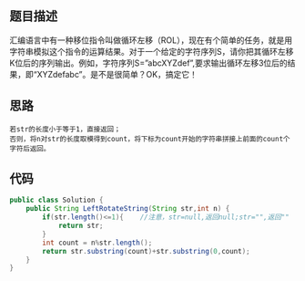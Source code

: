 ## 题目描述

汇编语言中有一种移位指令叫做循环左移（ROL），现在有个简单的任务，就是用字符串模拟这个指令的运算结果。对于一个给定的字符序列S，请你把其循环左移K位后的序列输出。例如，字符序列S=”abcXYZdef”,要求输出循环左移3位后的结果，即“XYZdefabc”。是不是很简单？OK，搞定它！

## 思路

```
若str的长度小于等于1，直接返回；
否则，将n对str的长度取模得到count，将下标为count开始的字符串拼接上前面的count个字符后返回。
```

## 代码

```java
public class Solution {
    public String LeftRotateString(String str,int n) {
        if(str.length()<=1){    //注意，str=null,返回null;str="",返回""
            return str;
        }
        int count = n%str.length();
        return str.substring(count)+str.substring(0,count);
    }
}
```

